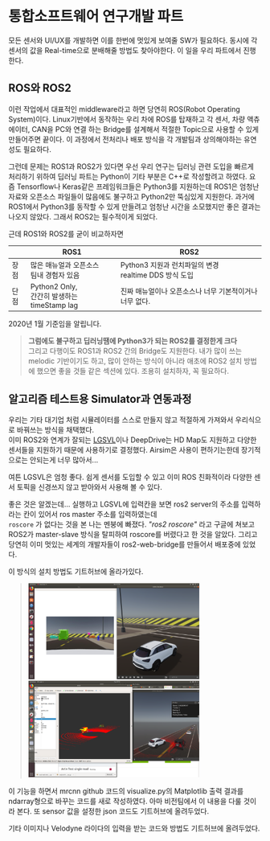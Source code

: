 # 통합소프트웨어 연구개발 파트
모든 센서와 UI/UX를 개발하면 이를 한번에 멋있게 보여줄 SW가 필요하다. 동시에 각 센서의 값을 Real-time으로 분배해줄 방법도 찾아야한다.
이 일을 우리 파트에서 진행한다.


## ROS와 ROS2
이런 작업에서 대표적인 middleware라고 하면 당연히 ROS(Robot Operating System)이다. Linux기반에서 동작하는 우리 차에 ROS를 탑재하고 각 센서, 차량 액츄에이터, CAN을 PC와 연결 
하는 Bridge를 설계해서 적절한 Topic으로 사용할 수 있게 만들어주면 끝이다. 이 과정에서 전처리나 배포 방식을 각 개발팀과 상의해야하는 유연성도 필요하다.

그런데 문제는 ROS1과 ROS2가 있다면 우선 우리 연구는 딥러닝 관련 도입을 빠르게 처리하기 위하여 딥러닝 파트는 Python이 기타 부분은 C++로 작성할려고 하였다.
요즘 Tensorflow나 Keras같은 프레임워크들은 Python3를 지원하는데 ROS1은 엄청난 자료와 오픈소스 파일들이 많음에도 불구하고 Python2만 뚝심있게 지원한다.
과거에 ROS1에서 Python3를 동작할 수 있게 만들려고 엄청난 시간을 소모했지만 좋은 결과는 나오지 않았다. 그래서 ROS2는 필수적이게 되었다.

근데 ROS1와 ROS2를 굳이 비교하자면

||ROS1|ROS2|
|---|----|----|
|장점|많은 매뉴얼과 오픈소스 <br/> 팀내 경험자 있음|Python3 지원과 런치파일의 변경 <br/> realtime DDS 방식 도입|
|단점|Python2 Only, <br/>간간히 발생하는 timeStamp lag|진짜 매뉴얼이나 오픈소스나 너무 기본적이거나 너무 없다.|   

2020년 1월 기준임을 알립니다.

>  __그럼에도 불구하고 딥러닝땜에 Python3가 되는 ROS2를 결정한게 크다__   
그리고 다행이도 ROS1과 ROS2 간의 Bridge도 지원한다. 내가 많이 쓰는 melodic 기반이기도 하고, 많이 안하는 방식이 아니라 애초에 ROS2 설치 방법에 했으면 좋을 것들 같은 섹션에 있다.
조용히 설치하자, 꼭 필요하다.


## 알고리즘 테스트용 Simulator과 연동과정
우리는 기타 대기업 처럼 시뮬레이터를 스스로 만들지 않고 적절하게 가져와서 우리식으로 바꿔쓰는 방식을 채택했다.   
이미 ROS2와 연계가 잘되는 [LGSVL](https://github.com/lgsvl/simulator)이나 DeepDrive는 HD Map도 지원하고 다양한 센서들을 지원하기 때문에 사용하기로 결정했다.
Airsim은 사용이 편하기는한데 장기적으로는 안되는게 너무 많아서...    

여튼 LGSVL은 엄청 좋다. 쉽게 센서를 도입할 수 있고 이미 ROS 친화적이라 다양한 센서 토픽을 신경쓰지 않고 받아와서 사용해 볼 수 있다.      

좋은 것은 알겠는데... 실행하고 LGSVL에 입력칸을 보면 ros2 server의 주소를 입력하라는 칸이 있어서 ros master 주소를 입력하였는데   
`roscore` 가 없다는 것을 본 나는 멘붕에 빠졌다. _"ros2 roscore"_ 라고 구글에 쳐보고 ROS2가 master-slave 방식을 탈피하여 roscore를 버렸다고 한 것을 알았다.   그리고 당연히 이미 멋있는 세계의 개발자들이 ros2-web-bridge를 만들어서 배포중에 있었다.

이 방식의 설치 방법도 기트허브에 올라가있다.   

> <img width="340" src="./media/maskrcnn1.png" alt="maskrcnn"> <img width="340" src="./media/lidar.png" alt="lidar">   

이 기능을 하면서 mrcnn github 코드의 visualize.py의 Matplotlib 출력 결과를 ndarray형으로 바꾸는 코드를 새로 작성하였다. 아마 비전팀에서 이 내용을 다룰 것이라 본다. 또 sensor 값을 설정한 json 코드도 기트허브에 올려두었다.

기타 이미지나 Velodyne 라이다의 입력을 받는 코드와 방법도 기트허브에 올려두었다.
